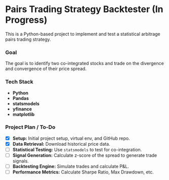 # Pairs Trading Strategy Backtester (In Progress)

This is a Python-based project to implement and test a statistical arbitrage pairs trading strategy.

### Goal
The goal is to identify two co-integrated stocks and trade on the divergence and convergence of their price spread.

### Tech Stack
* **Python**
* **Pandas**
* **statsmodels**
* **yfinance**
* **matplotlib**

### Project Plan / To-Do
- [x] **Setup:** Initial project setup, virtual env, and GitHub repo.
- [x] **Data Retrieval:** Download historical price data.
- [ ] **Statistical Testing:** Use `statsmodels` to test for co-integration.
- [ ] **Signal Generation:** Calculate z-score of the spread to generate trade signals.
- [ ] **Backtesting Engine:** Simulate trades and calculate P&L.
- [ ] **Performance Metrics:** Calculate Sharpe Ratio, Max Drawdown, etc.